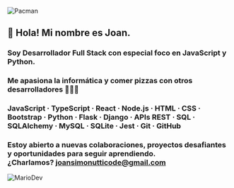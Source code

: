 <!-- 🌌 Joan Simonutti's GitHub README -->

<!-- Decoración opcional tipo ASCII -->
<!-- Podés agregar emojis, arte ASCII o dejarlo minimalista -->
![Pacman](https://user-images.githubusercontent.com/74038190/212284158-e840e285-664b-44d7-b79b-e264b5e54825.gif)

## 👋 Hola! Mi nombre es Joan.

### Soy **Desarrollador Full Stack** con especial foco en **JavaScript** y **Python**. 

### Me apasiona la informática y comer pizzas con otros desarrolladores 🍕👨‍💻<br/>

### JavaScript · TypeScript · React · Node.js · HTML · CSS · Bootstrap · Python · Flask · Django · APIs REST · SQL · SQLAlchemy · MySQL · SQLite · Jest · Git · GitHub

### Estoy abierto a nuevas colaboraciones, proyectos desafiantes y oportunidades para seguir aprendiendo. <br/>¿Charlamos? joansimonutticode@gmail.com

![MarioDev](https://user-images.githubusercontent.com/74038190/225813708-98b745f2-7d22-48cf-9150-083f1b00d6c9.gif)
<!--![Trabajando duro]()-->
<!--![Trabajando duro]()-->
<!--!![Trabajando duro](https://media1.giphy.com/media/v1.Y2lkPTc5MGI3NjExem9mZm9rYzNnaGNjcDQxeG1weWc4MHhmcGwweWZhNTY1NzA4bW5oaSZlcD12MV9pbnRlcm5hbF9naWZfYnlfaWQmY3Q9Zw/UPNV6BECISuMo/giphy.gif)-->
<!--![Trabajando duro](https://media2.giphy.com/media/v1.Y2lkPTc5MGI3NjExcDN1Y2VkendzYzFtYmxjcXNrdWdlZWRyaG80dmt2bjczNzNpN28xNiZlcD12MV9pbnRlcm5hbF9naWZfYnlfaWQmY3Q9Zw/78XCFBGOlS6keY1Bil/giphy.gif)-->
<!--![Trabajando duro](https://media1.giphy.com/media/v1.Y2lkPTc5MGI3NjExcmRydHlla241Y2o1YWYyem04MHY1b3Q2aTJ0OG5qcDhmZHg1M3ZmcSZlcD12MV9pbnRlcm5hbF9naWZfYnlfaWQmY3Q9Zw/487L0pNZKONFN01oHO/giphy.gif)-->
<!-- Este es un comentario en Markdown -->
